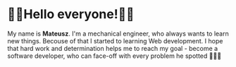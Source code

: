 <h1>👋🏻Hello everyone!👋🏻</h1>

<p>My name is <strong>Mateusz</strong>. I'm a mechanical engineer, who always wants to learn new things. Becouse of that I started to 
  learning Web development. I hope that hard work and determination helps me to reach my goal - become a software developer,
  who can face-off with every problem he spotted 💪💪💪</p>

<!---
Fubinio/Fubinio is a ✨ special ✨ repository because its `README.md` (this file) appears on your GitHub profile.
You can click the Preview link to take a look at your changes.
--->
